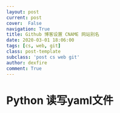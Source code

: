 ```yaml
---
layout: post
current: post
cover:  False
navigation: True
title: Github 博客设置 CNAME 网站别名
date: 2020-03-01 18:06:00
tags: [cs, web, git]
class: post-template
subclass: 'post cs web git'
author: dexfire
comment: True
---
```


# Python 读写yaml文件

